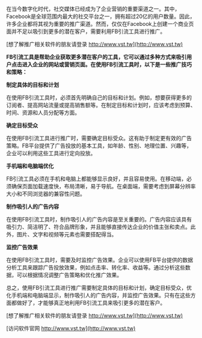 在当今数字化时代，社交媒体已经成为了企业营销的重要渠道之一。其中，Facebook是全球范围内最大的社交平台之一，拥有超过20亿的用户数量。因此，许多企业都将其视为重要的推广渠道。然而，仅仅在Facebook上创建一个商业页面并不足以吸引到更多的潜在客户，需要利用FB引流工具进行推广。

[想了解推广相关软件的朋友请登录 http://www.vst.tw](http://www.vst.tw)

**FB引流工具是帮助企业获取更多潜在客户的工具，它可以通过多种方式来吸引用户点击进入企业的网站或营销页面。在使用FB引流工具时，以下是一些推广技巧和策略：**

**制定具体的目标和计划**

在使用FB引流工具时，必须首先明确自己的目标和计划。例如，想要获得更多的订阅者、提高网站流量或提高销售额等。在制定目标和计划时，应该考虑到预算、时间、资源和人员分配等方面。

**确定目标受众**

在使用FB引流工具进行推广时，需要确定目标受众。这有助于制定更有效的广告策略。FB平台提供了广告投放的基本工具，如年龄、性别、地理位置、兴趣等，企业可以利用这些工具进行定向投放。

**手机端和电脑端优化**

FB引流工具必须在手机和电脑上都能够显示良好，并且容易使用。在移动端，必须确保页面加载速度快，布局清晰，易于导航。在桌面端，需要考虑到屏幕分辨率大小和不同浏览器的兼容性问题。

**制作吸引人的广告内容**

在使用FB引流工具时，制作吸引人的广告内容是至关重要的。广告内容应该具有吸引力、简洁明了、符合品牌形象，并且能够直接传达企业的价值主张和卖点。此外，图片、文字和视频等元素也需要搭配得当。

**监控广告效果**

在使用FB引流工具时，需要及时监控广告效果。企业可以使用FB平台提供的数据分析工具来跟踪广告投放效果，例如点击率、转化率、收益等。通过分析这些数据，可以根据情况调整广告策略和优化推广效果。

总之，使用FB引流工具进行推广需要制定具体的目标和计划，确定目标受众，优化手机端和电脑端显示，制作吸引人的广告内容，并监控广告效果。只有在这些方面都做好了，才能够真正地利用FB引流工具来吸引更多的潜在客户。

[想了解推广相关软件的朋友请登录 http://www.vst.tw](http://www.vst.tw)


[访问软件官网 http://www.vst.tw](http://www.vst.tw)
